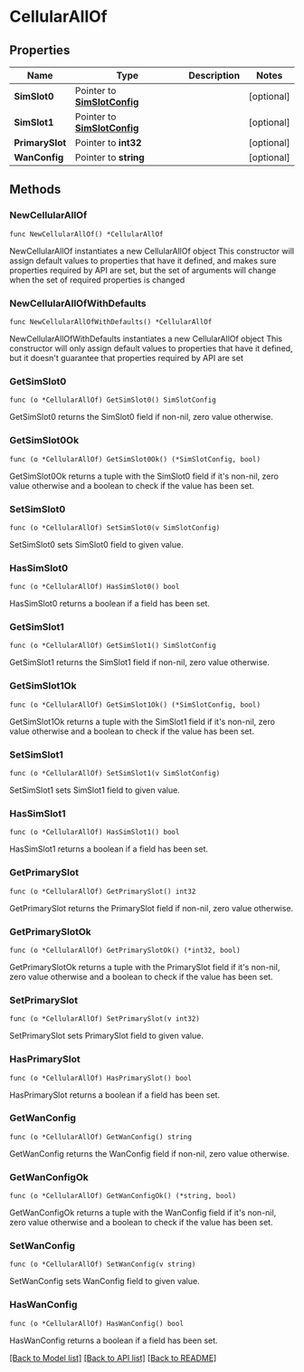 # CellularAllOf

## Properties

Name | Type | Description | Notes
------------ | ------------- | ------------- | -------------
**SimSlot0** | Pointer to [**SimSlotConfig**](SimSlotConfig.md) |  | [optional] 
**SimSlot1** | Pointer to [**SimSlotConfig**](SimSlotConfig.md) |  | [optional] 
**PrimarySlot** | Pointer to **int32** |  | [optional] 
**WanConfig** | Pointer to **string** |  | [optional] 

## Methods

### NewCellularAllOf

`func NewCellularAllOf() *CellularAllOf`

NewCellularAllOf instantiates a new CellularAllOf object
This constructor will assign default values to properties that have it defined,
and makes sure properties required by API are set, but the set of arguments
will change when the set of required properties is changed

### NewCellularAllOfWithDefaults

`func NewCellularAllOfWithDefaults() *CellularAllOf`

NewCellularAllOfWithDefaults instantiates a new CellularAllOf object
This constructor will only assign default values to properties that have it defined,
but it doesn't guarantee that properties required by API are set

### GetSimSlot0

`func (o *CellularAllOf) GetSimSlot0() SimSlotConfig`

GetSimSlot0 returns the SimSlot0 field if non-nil, zero value otherwise.

### GetSimSlot0Ok

`func (o *CellularAllOf) GetSimSlot0Ok() (*SimSlotConfig, bool)`

GetSimSlot0Ok returns a tuple with the SimSlot0 field if it's non-nil, zero value otherwise
and a boolean to check if the value has been set.

### SetSimSlot0

`func (o *CellularAllOf) SetSimSlot0(v SimSlotConfig)`

SetSimSlot0 sets SimSlot0 field to given value.

### HasSimSlot0

`func (o *CellularAllOf) HasSimSlot0() bool`

HasSimSlot0 returns a boolean if a field has been set.

### GetSimSlot1

`func (o *CellularAllOf) GetSimSlot1() SimSlotConfig`

GetSimSlot1 returns the SimSlot1 field if non-nil, zero value otherwise.

### GetSimSlot1Ok

`func (o *CellularAllOf) GetSimSlot1Ok() (*SimSlotConfig, bool)`

GetSimSlot1Ok returns a tuple with the SimSlot1 field if it's non-nil, zero value otherwise
and a boolean to check if the value has been set.

### SetSimSlot1

`func (o *CellularAllOf) SetSimSlot1(v SimSlotConfig)`

SetSimSlot1 sets SimSlot1 field to given value.

### HasSimSlot1

`func (o *CellularAllOf) HasSimSlot1() bool`

HasSimSlot1 returns a boolean if a field has been set.

### GetPrimarySlot

`func (o *CellularAllOf) GetPrimarySlot() int32`

GetPrimarySlot returns the PrimarySlot field if non-nil, zero value otherwise.

### GetPrimarySlotOk

`func (o *CellularAllOf) GetPrimarySlotOk() (*int32, bool)`

GetPrimarySlotOk returns a tuple with the PrimarySlot field if it's non-nil, zero value otherwise
and a boolean to check if the value has been set.

### SetPrimarySlot

`func (o *CellularAllOf) SetPrimarySlot(v int32)`

SetPrimarySlot sets PrimarySlot field to given value.

### HasPrimarySlot

`func (o *CellularAllOf) HasPrimarySlot() bool`

HasPrimarySlot returns a boolean if a field has been set.

### GetWanConfig

`func (o *CellularAllOf) GetWanConfig() string`

GetWanConfig returns the WanConfig field if non-nil, zero value otherwise.

### GetWanConfigOk

`func (o *CellularAllOf) GetWanConfigOk() (*string, bool)`

GetWanConfigOk returns a tuple with the WanConfig field if it's non-nil, zero value otherwise
and a boolean to check if the value has been set.

### SetWanConfig

`func (o *CellularAllOf) SetWanConfig(v string)`

SetWanConfig sets WanConfig field to given value.

### HasWanConfig

`func (o *CellularAllOf) HasWanConfig() bool`

HasWanConfig returns a boolean if a field has been set.


[[Back to Model list]](../README.md#documentation-for-models) [[Back to API list]](../README.md#documentation-for-api-endpoints) [[Back to README]](../README.md)



